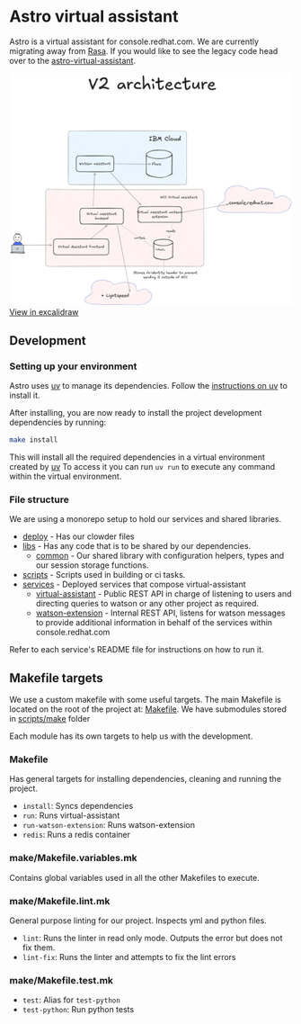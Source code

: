 # Astro virtual assistant

Astro is a virtual assistant for console.redhat.com. We are currently migrating away from [Rasa](https://rasa.com/docs/rasa/).
If you would like to see the legacy code head over to the [astro-virtual-assistant](https://github.com/RedHatInsights/astro-virtual-assistant/tree/main).

![Highlevel diagram](./diagrams/highlevel.png)
[View in excalidraw](https://excalidraw.com/#json=u_A0rWSnAufFxgBsFS03A,foUclO1KVOZ--IzTFIIJ6w)

## Development

### Setting up your environment

Astro uses [uv](https://pypi.org/project/uv/) to manage its dependencies.
Follow the [instructions on uv](https://pypi.org/project/uv/#installation) to install it.

After installing, you are now ready to install the project development dependencies
by running:

```bash
make install 
```

This will install all the required dependencies in a virtual environment created by [uv](https://pypi.org/project/uv/)
To access it you can run `uv run` to execute any command within the virtual environment.

### File structure

We are using a monorepo setup to hold our services and shared libraries.

- [deploy](/deploy) - Has our clowder files
- [libs](/libs) - Has any code that is to be shared by our dependencies.
    - [common](/libs/common) - Our shared library with configuration helpers, types and our session storage functions.
- [scripts](/scripts) - Scripts used in building or ci tasks.
- [services](/services) - Deployed services that compose virtual-assistant
    - [virtual-assistant](/services/virtual-assistant/README.md) - Public REST API in charge of listening to users and directing queries to watson or any other project as required.
    - [watson-extension](/services/watson-extension/README.md) - Internal REST API, listens for watson messages to provide additional information in behalf of the services within console.redhat.com

Refer to each service's README file for instructions on how to run it.

## Makefile targets

We use a custom makefile with some useful targets. The main Makefile is located on the root of the project at:
[Makefile](/Makefile). We have submodules stored in [scripts/make](/scripts/make) folder

Each module has its own targets to help us with the development.

### Makefile

Has general targets for installing dependencies, cleaning and running the project.

- `install`: Syncs dependencies
- `run`: Runs virtual-assistant
- `run-watson-extension`: Runs watson-extension
- `redis`: Runs a redis container

### make/Makefile.variables.mk

Contains global variables used in all the other Makefiles to execute.

### make/Makefile.lint.mk

General purpose linting for our project. Inspects yml and python files.

- `lint`: Runs the linter in read only mode. Outputs the error but does not fix them.
- `lint-fix`: Runs the linter and attempts to fix the lint errors

### make/Makefile.test.mk

- `test`: Alias for `test-python`
- `test-python`: Run python tests

